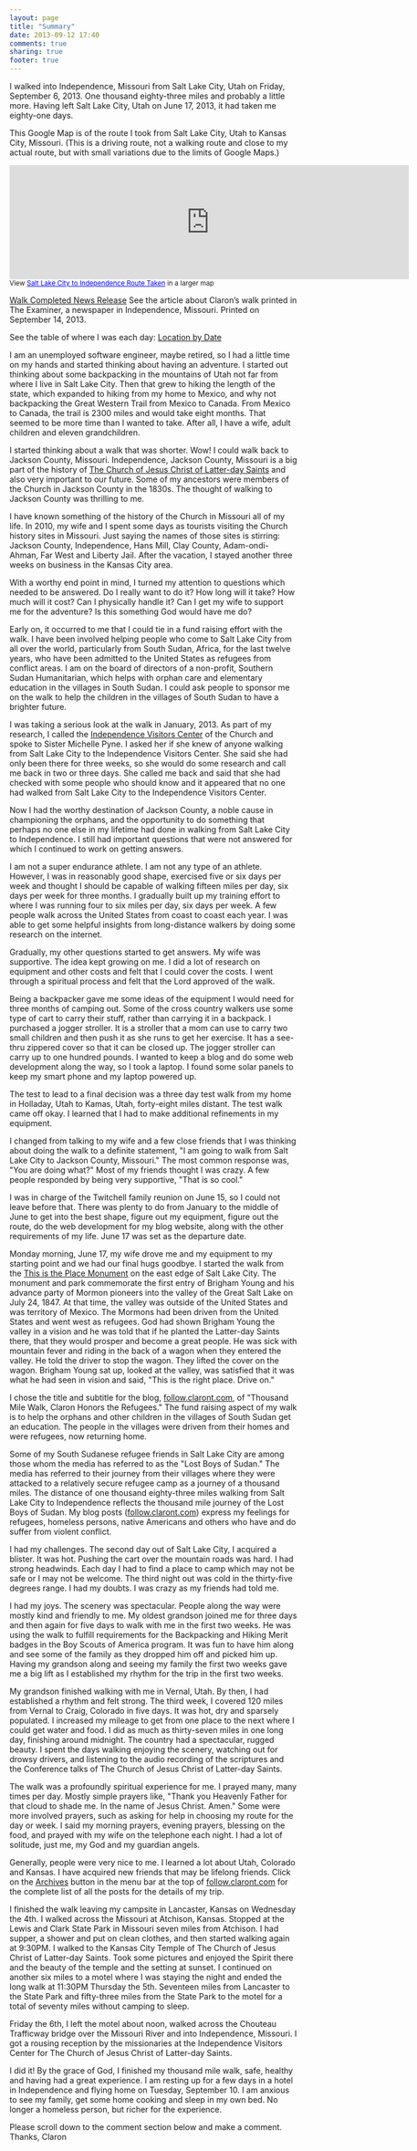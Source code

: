 ```yaml
---
layout: page
title: "Summary"
date: 2013-09-12 17:40
comments: true
sharing: true
footer: true
---
```


I walked into Independence, Missouri from Salt Lake City, Utah on Friday, September 6, 2013.  One thousand eighty-three miles and probably a little more.  Having left Salt Lake City, Utah on June 17, 2013, it had taken me eighty-one days.

This Google Map is of the route I took from Salt Lake City, Utah to Kansas City, Missouri. (This is a driving route, not a walking route and close to my actual route, but with small variations due to the limits of Google Maps.)

<iframe width="700" height="200" frameborder="0" scrolling="no" marginheight="0" marginwidth="0" src="https://maps.google.com/maps/ms?msa=0&amp;msid=202877123428352628257.0004e638686d07874640b&amp;hl=en&amp;ie=UTF8&amp;t=m&amp;ll=39.909736,-103.095703&amp;spn=6.740531,30.761719&amp;z=5&amp;output=embed"></iframe><br /><small>View <a href="https://maps.google.com/maps/ms?msa=0&amp;msid=202877123428352628257.0004e638686d07874640b&amp;hl=en&amp;ie=UTF8&amp;t=m&amp;ll=39.909736,-103.095703&amp;spn=6.740531,30.761719&amp;z=5&amp;source=embed" style="color:#0000FF;text-align:left">Salt Lake City to Independence Route Taken</a> in a larger map</small>

[Walk Completed News Release](/summary/walk-completed-news-release.html)  See the article about Claron’s walk printed in The Examiner, a newspaper in Independence, Missouri. Printed on September 14, 2013.

See the table of where I was each day: [Location by Date](/summary/location-by-date.html)

I am an unemployed software engineer, maybe retired, so I had a little time on my hands and started thinking about having an adventure.  I started out thinking about some backpacking in the mountains of Utah not far from where I live in Salt Lake City.  Then that grew to hiking the length of the state, which expanded to hiking from my home to Mexico, and why not backpacking the Great Western Trail from Mexico to Canada.  From Mexico to Canada, the trail is 2300 miles and would take eight months.  That seemed to be more time than I wanted to take.  After all, I have a wife, adult children and eleven grandchildren.

I started thinking about a walk that was shorter.  Wow!  I could walk back to Jackson County, Missouri.  Independence, Jackson County, Missouri is a big part of the history of [The Church of Jesus Christ of Latter-day Saints](http://lds.org) and also very important to our future.  Some of my ancestors were members of the Church in Jackson County in the 1830s.  The thought of walking to Jackson County was thrilling to me.

I have known something of the history of the Church in Missouri all of my life.  In 2010, my wife and I spent some days as tourists visiting the Church history sites in Missouri.  Just saying the names of those sites is stirring: Jackson County, Independence, Hans Mill, Clay County, Adam-ondi-Ahman, Far West and Liberty Jail.  After the vacation, I stayed another three weeks on business in the Kansas City area.

With a worthy end point in mind, I turned my attention to questions which needed to be answered.  Do I really want to do it?  How long will it take?  How much will it cost?  Can I physically handle it?  Can I get my wife to support me for the adventure?  Is this something God would have me do?

Early on, it occurred to me that I could tie in a fund raising effort with the walk.  I have been involved helping people who come to Salt Lake City from all over the world, particularly from South Sudan, Africa, for the last twelve years, who have been admitted to the United States as refugees from conflict areas.  I am on the board of directors of a non-profit, Southern Sudan Humanitarian, which helps with orphan care and elementary education in the villages in South Sudan.  I could ask people to sponsor me on the walk to help the children in the villages of South Sudan to have a brighter future.

I was taking a serious look at the walk in January, 2013.  As part of my research, I called the [Independence Visitors Center](http://www.lds.org/locations/independence-visitors-center) of the Church and spoke to Sister Michelle Pyne.  I asked her if she knew of anyone walking from Salt Lake City to the Independence Visitors Center.  She said she had only been there for three weeks, so she would do some research and call me back in two or three days.  She called me back and said that she had checked with some people who should know and it appeared that no one had walked from Salt Lake City to the Independence Visitors Center.

Now I had the worthy destination of Jackson County, a noble cause in championing the orphans, and the opportunity to do something that perhaps no one else in my lifetime had done in walking from Salt Lake City to Independence.  I still had important questions that were not answered for which I continued to work on getting answers.  

I am not a super endurance athlete.  I am not any type of an athlete.  However, I was in reasonably good shape, exercised five or six days per week and thought I should be capable of walking fifteen miles per day, six days per week for three months.  I gradually built up my training effort to where I was running four to six miles per day, six days per week.  A few people walk across the United States from coast to coast each year.  I was able to get some helpful insights from long-distance walkers by doing some research on the internet.

Gradually, my other questions started to get answers.  My wife was supportive.  The idea kept growing on me.  I did a lot of research on equipment and other costs and felt that I could cover the costs.  I went through a spiritual process and felt that the Lord approved of the walk.

Being a backpacker gave me some ideas of the equipment I would need for three months of camping out.  Some of the cross country walkers use some type of cart to carry their stuff, rather than carrying it in a backpack.  I purchased a jogger stroller.  It is a stroller that a mom can use to carry two small children and then push it as she runs to get her exercise.  It has a see-thru zippered cover so that it can be closed up.  The jogger stroller can carry up to one hundred pounds.   I wanted to keep a blog and do some web development along the way, so I took a laptop.  I found some solar panels to keep my smart phone and my laptop powered up.  

The test to lead to a final decision was a three day test walk from my home in Holladay, Utah to Kamas, Utah, forty-eight miles distant.  The test walk came off okay.  I learned that I had to make additional refinements in my equipment.

I changed from talking to my wife and a few close friends that I was thinking about doing the walk to a definite statement, "I am going to walk from Salt Lake City to Jackson County, Missouri."  The most common response was, "You are doing what?"  Most of my friends thought I was crazy.  A few people responded by being very supportive, "That is so cool."

I was in charge of the Twitchell family reunion on June 15, so I could not leave before that.  There was plenty to do from January to the middle of June to get into the best shape, figure out my equipment, figure out the route, do the web development for my blog website, along with the other requirements of my life.  June 17 was set as the departure date.

Monday morning, June 17, my wife drove me and my equipment to my starting point and we had our final hugs goodbye.  I started the walk from the [This is the Place Monument](http://www.thisistheplace.org) on the east edge of Salt Lake City.  The monument and park commemorate the first entry of Brigham Young and his advance party of Mormon pioneers into the valley of the Great Salt Lake on July 24, 1847.  At that time, the valley was outside of the United States and was territory of Mexico.  The Mormons had been driven from the United States and went west as refugees.  God had shown Brigham Young the valley in a vision and he was told that if he planted the Latter-day Saints there, that they would prosper and become a great people.  He was sick with mountain fever and riding in the back of a wagon when they entered the valley.  He told the driver to stop the wagon.  They lifted the cover on the wagon.  Brigham Young sat up, looked at the valley, was satisfied that it was what he had seen in vision and said, "This is the right place.  Drive on."

I chose the title and subtitle for the blog, [follow.claront.com](http://follow.claront.com), of "Thousand Mile Walk, Claron Honors the Refugees."  The fund raising aspect of my walk is to help the orphans and other children in the villages of South Sudan get an education.  The people in the villages were driven from their homes and were refugees, now returning home.  

Some of my South Sudanese refugee friends in Salt Lake City are among those whom the media has referred to as the "Lost Boys of Sudan."  The media has referred to their journey from their villages where they were attacked to a relatively secure refugee camp as a journey of a thousand miles.  The distance of one thousand eighty-three miles walking from Salt Lake City to Independence reflects the thousand mile journey of the Lost Boys of Sudan.  My blog posts ([follow.claront.com](http://follow.claront.com)) express my feelings for refugees, homeless persons, native Americans and others who have and do suffer from violent conflict.

I had my challenges.  The second day out of Salt Lake City, I acquired a blister.  It was hot.  Pushing the cart over the mountain roads was hard.  I had strong headwinds.  Each day I had to find a place to camp which may not be safe or I may not be welcome.  The third night out was cold in the thirty-five degrees range.  I had my doubts.  I was crazy as my friends had told me.

I had my joys.  The scenery was spectacular.  People along the way were mostly kind and friendly to me.  My oldest grandson joined me for three days and then again for five days to walk with me in the first two weeks.  He was using the walk to fulfill requirements for the Backpacking and Hiking Merit badges in the Boy Scouts of America program.  It was fun to have him along and see some of the family as they dropped him off and picked him up.  Having my grandson along and seeing my family the first two weeks gave me a big lift as I established my rhythm for the trip in the first two weeks.  

My grandson finished walking with me in Vernal, Utah.  By then, I had established a rhythm and felt strong.  The third week, I covered 120 miles from Vernal to Craig, Colorado in five days.  It was hot, dry and sparsely populated.  I increased my mileage to get from one place to the next where I could get water and food.  I did as much as thirty-seven miles in one long day, finishing around midnight.  The country had a spectacular, rugged beauty.  I spent the days walking enjoying the scenery, watching out for drowsy drivers, and listening to the audio recording of the scriptures and the Conference talks of The Church of Jesus Christ of Latter-day Saints.  

The walk was a profoundly spiritual experience for me.  I prayed many, many times per day.  Mostly simple prayers like, "Thank you Heavenly Father for that cloud to shade me.  In the name of Jesus Christ.  Amen."  Some were more involved prayers, such as asking for help in choosing my route for the day or week.  I said my morning prayers, evening prayers, blessing on the food, and prayed with my wife on the telephone each night.  I had a lot of solitude, just me, my God and my guardian angels.

Generally, people were very nice to me.  I learned a lot about Utah, Colorado and Kansas.  I have acquired new friends that may be lifelong friends.  Click on the [Archives](http://follow.claront.com/blog/archives/) button in the menu bar at the top of [follow.claront.com](http://follow.claront.com) for the complete list of all the posts for the details of my trip.  

I finished the walk leaving my campsite in Lancaster, Kansas on Wednesday the 4th.  I walked across the Missouri at Atchison, Kansas.  Stopped at the Lewis and Clark State Park in Missouri seven miles from Atchison.  I had supper, a shower and put on clean clothes, and then started walking again at 9:30PM.  I walked to the Kansas City Temple of The Church of Jesus Christ of Latter-day Saints.  Took some pictures and enjoyed the Spirit there and the beauty of the temple and the setting at sunset.  I continued on another six miles to a motel where I was staying the night and ended the long walk at 11:30PM Thursday the 5th.  Seventeen miles from Lancaster to the State Park and fifty-three miles from the State Park to the motel for a total of seventy miles without camping to sleep.

Friday the 6th, I left the motel about noon, walked across the Chouteau Trafficway bridge over the Missouri River and into Independence, Missouri.  I got a rousing reception by the missionaries at the Independence Visitors Center for The Church of Jesus Christ of Latter-day Saints.  

I did it!  By the grace of God, I finished my thousand mile walk, safe, healthy and having had a great experience.  I am resting up for a few days in a hotel in Independence and flying home on Tuesday, September 10.  I am anxious to see my family, get some home cooking and sleep in my own bed.  No longer a homeless person, but richer for the experience.

Please scroll down to the comment section below and make a comment.  Thanks, Claron
